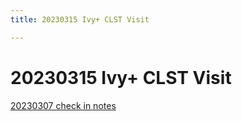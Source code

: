 ```yaml
---
title: 20230315 Ivy+ CLST Visit

---
```


# 20230315 Ivy+ CLST Visit

[20230307 check in notes](https://docs.google.com/document/d/1XuOzi2soP3VOYGQt35P8FvZiBbpoVWRdmtrNm7gBv40/edit#)